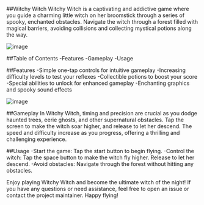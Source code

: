 ##Witchy Witch
Witchy Witch is a captivating and addictive game where you guide a charming little witch on her broomstick through a series of spooky, enchanted obstacles. Navigate the witch through a forest filled with magical barriers, avoiding collisions and collecting mystical potions along the way.


![image](https://github.com/user-attachments/assets/fc9a5a9a-16ae-41ae-b380-f7ee6f6d2ffe)



##Table of Contents
-Features
-Gameplay
-Usage

##Features
-Simple one-tap controls for intuitive gameplay
-Increasing difficulty levels to test your reflexes
-Collectible potions to boost your score
-Special abilities to unlock for enhanced gameplay
-Enchanting graphics and spooky sound effects

![image](https://github.com/user-attachments/assets/dd7c8ee7-1ce8-48bb-8a8d-b4d55282ee6a)


##Gameplay
In Witchy Witch, timing and precision are crucial as you dodge haunted trees, eerie ghosts, and other supernatural obstacles. Tap the screen to make the witch soar higher, and release to let her descend. The speed and difficulty increase as you progress, offering a thrilling and challenging experience.


##Usage
-Start the game: Tap the start button to begin flying.
-Control the witch: Tap the space button to make the witch fly higher. Release to let her descend.
-Avoid obstacles: Navigate through the forest without hitting any obstacles.

Enjoy playing Witchy Witch and become the ultimate witch of the night! If you have any questions or need assistance, feel free to open an issue or contact the project maintainer. Happy flying!

